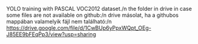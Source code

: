 YOLO training with PASCAL VOC2012 dataset./n
the folder in drive in case some files are not available on github:/n
drive másolat, ha a githubos mappában valamelyik fájl nem található:/n
https://drive.google.com/file/d/1CwBUp6yPpxWQpt_OEg-J85EE9bFEqPp3/view?usp=sharing
